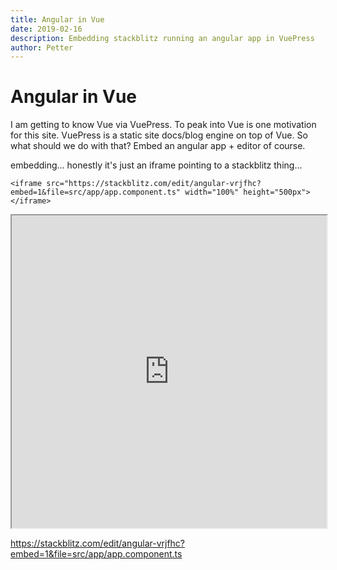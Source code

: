 ```yaml
---
title: Angular in Vue
date: 2019-02-16
description: Embedding stackblitz running an angular app in VuePress
author: Petter
---
```

# Angular in Vue

I am getting to know Vue via VuePress. To peak into Vue is one motivation for this site. VuePress is a static site docs/blog engine on top of Vue. So what should we do with that? Embed an angular app + editor of course.

embedding...  honestly it's just an iframe pointing to a stackblitz thing...

```
<iframe src="https://stackblitz.com/edit/angular-vrjfhc?embed=1&file=src/app/app.component.ts" width="100%" height="500px"></iframe>
```

<iframe src="https://stackblitz.com/edit/angular-vrjfhc?embed=1&file=src/app/app.component.ts" width="100%" height="500px"></iframe>

https://stackblitz.com/edit/angular-vrjfhc?embed=1&file=src/app/app.component.ts